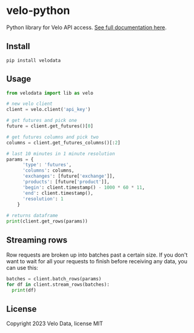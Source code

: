 # velo-python
Python library for Velo API access. [See full documentation here](https://velodata.gitbook.io/velo-data-api/python).

## Install
```
pip install velodata
```

## Usage
```python
from velodata import lib as velo

# new velo client
client = velo.client('api_key')

# get futures and pick one
future = client.get_futures()[0] 

# get futures columns and pick two
columns = client.get_futures_columns()[:2]

# last 10 minutes in 1 minute resolution
params = {
      'type': 'futures',
      'columns': columns,
      'exchanges': [future['exchange']],
      'products': [future['product']],
      'begin': client.timestamp() - 1000 * 60 * 11,
      'end': client.timestamp(),
      'resolution': 1
    }
    
# returns dataframe
print(client.get_rows(params))
```

## Streaming rows
Row requests are broken up into batches past a certain size. If you don't want to wait for all your requests to finish before receiving any data, you can use this:


```python
batches = client.batch_rows(params)  
for df in client.stream_rows(batches):
  print(df)
```

## License
Copyright 2023 Velo Data, license MIT
